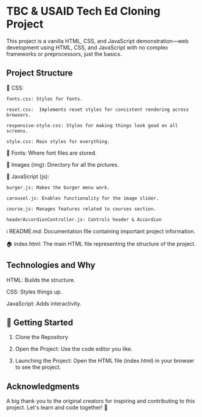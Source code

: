 # TBC & USAID Tech Ed Cloning Project

This project is a vanilla HTML, CSS, and JavaScript demonstration—web development using HTML, CSS, and JavaScript with no complex frameworks or preprocessors, just the basics.


## Project Structure
🎨 CSS:

	fonts.css: Styles for fonts.

	reset.css:  Implements reset styles for consistent rendering across browsers.

	responsive-style.css: Styles for making things look good on all screens.

	style.css: Main styles for everything.


 📁 Fonts: Where font files are stored.


 📁 Images (img): Directory for all the pictures.


🚀 JavaScript (js):

	burger.js: Makes the burger menu work.

	carousel.js: Enables functionality for the image slider.

	course.js: Manages features related to courses section.

	headerAccordionController.js: Controls header & Accordion


ℹ️ README.md: Documentation file containing important project information.


🏠 index.html: The main HTML file representing the structure of the project.




## Technologies and Why
HTML: Builds the structure.

CSS: Styles things up.

JavaScript: Adds interactivity.



## 🚀 Getting Started
1) Clone the Repository

2) Open the Project:
Use the code editor you like.

3) Launching the Project:
Open the HTML file (index.html) in your browser to see the project.




## Acknowledgments
A big thank you to the original creators for inspiring and contributing to this project. Let's learn and code together! 🚀